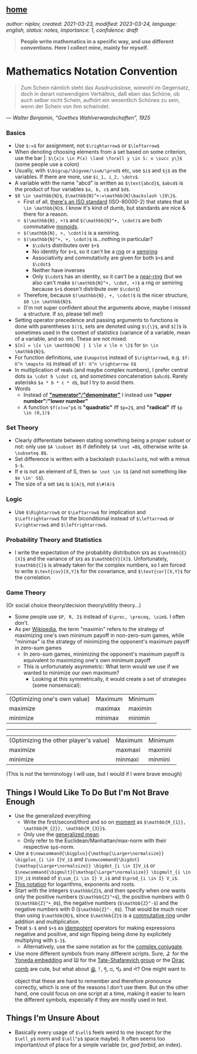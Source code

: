 [home](./index.md)
-------------------

*author: niplav, created: 2021-03-23, modified: 2023-03-24, language: english, status: notes, importance: 1, confidence: draft*

> __People write mathematics in a specific way, and use different
conventions. Here I collect mine, mainly for myself.__

Mathematics Notation Convention
================================

<!--TODO: See also Maths for Intelligent Systems (Toussaint 2022) p. 6-->

> Zum Schein nämlich steht das Ausdruckslose, wiewohl im Gegensatz,
doch in derart notwendigem Verhältnis, daß eben das Schöne, ob auch
selber nicht Schein, aufhört ein wesentlich Schönes zu sein, wenn der
Schein von ihm schwindet.

*— Walter Benjamin, “Goethes Wahlverwandschaften”, 1925*

### Basics

* Use `$:=$` for assignment, not `$\rightarrow$` or `$\leftarrow$`
* When denoting choosing elements from a set based on some criterion, use the bar |: `$\{x|x \in P(x) \land \forall y \in S: x \succ y\}$` (some people use a colon)
* Usually, with `$\bigcup/\bigvee/\sum/\prod$` etc, use `$i$` and `$j$` as the variables. If there are more, use `$i_1, i_2, \dots$`.
* A variable with the name "abcd" is written as `$\text{abcd}$`, `$abcd$` is the product of four variables `$a, b, c$` and `$d$`.
* `$0 \in \mathbb{N}$`, `$\mathbb{N}^+:=\mathbb{N}\backslash \{0\}$`.
	* First of all, [there's an ISO standard](https://en.wikipedia.org/Natural_number) (ISO-80000-2) that states that `$0 \in \mathbb{N}$`. I know it's kind of dumb, but standards are nice & there for a reason.
	* `$(\mathbb{N}, +)$` and `$(\mathbb{N}^+, \cdot)$` are both commutative [monoids](https://en.wikipedia.org/wiki/Monoid).
	* `$(\mathbb{N}, +, \cdot)$` is a semiring.
	* `$(\mathbb{N}^+, +, \cdot)$` is…nothing in particular?
		* `$\cdot$` distributes over `$+$`
		* No identity for `$+$`, so it can't be a [rng](https://en.wikipedia.org/wiki/Rng_\(algebra\)) or a [semiring](https://en.wikipedia.org/wiki/semiring)
		* Associativity and commutativity are given for both `$+$` and `$\cdot$`
		* Neither have inverses
		* Only `$\cdot$` has an identity, so it can't be a [near-ring](https://en.wikipedia.org/wiki/Near-ring) (but we also can't make `$(\mathbb{N}^+, \cdot, +)$` a rng or semiring because `$+$` doesn't distribute over `$\cdot$`)
	* Therefore, because `$(\mathbb{N}, +, \cdot)$` is the nicer structure, `$0 \in \mathbb{N}$`.
	* (I'm not super confident about the arguments above, maybe I missed a structure. If so, please tell me!)
* Setting operator precedence and passing arguments to functions is done with parentheses `$()$`, sets are denoted using `$\{\}$`, and `$[]$` is sometimes used in the context of statistics (variance of a variable, mean of a variable, and so on). These are not mixed.
* `$[n] = \{x \in \mathbb{N} | 1 \le x \le n \}$` for `$n \in \mathbb{N}$`.
* For function definitions, use `$\mapsto$` instead of `$\rightarrow$`, e.g. `$f: ℝ^n \mapsto ℝ$` instead of `$f: ℝ^n \rightarrow ℝ$`<!--TODO: bad! bad! think of better option-->
* In multiplication of reals (and maybe complex numbers), I prefer central dots `$a \cdot b \cdot c$`, and *sometimes* concatenation `$abcd$`. Rarely asterisks `$a * b * c * d$`, but I try to avoid them.
* Words
	* Instead of [__"numerator"__/__"denominator"__](https://en.wikipedia.org/wiki/Fraction) I instead use __"upper number"__/__"lower number"__
	* A function `$f(x)=x^p$` is __"quadratic"__ iff `$p=2$`, and __"radical"__ iff `$p \in (0,1)$`

### Set Theory

* Clearly differentiate between stating something being a proper subset or not: only use `$A \subset B$` if definitely `$A \not =B$`, otherwise write `$A \subseteq B$`.
* Set difference is written with a backslash `$\backslash$`, not with a minus `$-$`.
* If e is not an element of S, then `$e \not \in S$` (and not something like `$e \in' S$`).
* The size of a set `$A$` is `$|A|$`, not `$\#(A)$`

### Logic

* Use `$\Rightarrow$` or `$\Leftarrow$` for implication and `$\Leftrightarrow$` for the biconditional instead of `$\leftarrow$` or `$\rightarrow$` and `$\leftrightarrow$`.

### Probability Theory and Statistics

* I write the expectation of the probability distribution `$X$` as `$\mathbb{E}[X]$` and the variance of `$X$` as `$\mathbb{V}[X]$`. Unfortunately, `$\mathbb{C}$` is already taken for the complex numbers, so I am forced to write `$\text{cov}[X,Y]$` for the covariance, and `$\text{cor}[X,Y]$` for the correlation.

### Game Theory

(Or social choice theory/decision theory/utility theory…)

* Some people use `$P, R, I$` instead of `$\prec, \preceq, \sim$`. I often don't.
* As per [Wikipedia](https://en.wikipedia.org/wiki/Minimax#Maximin), the term "maximin" refers to the strategy of maximizing one's own minimum payoff in non-zero-sum games, while "minimax" is the strategy of minimizing the opponent's maximum payoff in zero-sum games
	* In zero-sum games, minimizing the opponent's maximum payoff is equivalent to maximizing one's own minimum payoff
	* This is unfortunately asymmetric: What term would we use if we wanted to minimize our own maximum?
		* Looking at this symmetrically, it would create a set of strategies (some nonsensical):

<table>
<tbody>
	<tr>
		<td>(Optimizing one's own value)</td>
		<td>Maximum</td>
		<td>Minimum</td>
	</tr>
	<tr>
		<td>maximize</td>
		<td>maximax</td>
		<td>maximin</td>
	</tr>
	<tr>
		<td>minimize</td>
		<td>minimax</td>
		<td>minimin</td>
	</tr>
</tbody>
</table>

----

<table>
<tbody>
	<tr>
		<td>(Optimizing the other player's value)</td>
		<td>Maximum</td>
		<td>Minimum</td>
	</tr>
	<tr>
		<td>maximize</td>
		<td>maxmaxi</td>
		<td>maxmini</td>
	</tr>
	<tr>
		<td>minimize</td>
		<td>minmaxi</td>
		<td>minmini</td>
	</tr>
</tbody>
</table>

(This is *not* the terminology I will use, but I would if I were brave enough)

Things I Would Like To Do But I'm Not Brave Enough
---------------------------------------------------

* Use the generalized everything
	* Write the first/second/third and so on [moment](https://en.wikipedia.org/wiki/Moment_\(mathematics\)) as `$\mathbb{M_{1}}, \mathbb{M_{2}}, \mathbb{M_{3}}$`.
	* Only use the [generalized mean](https://en.wikipedia.org/wiki/Generalized_mean).
	* Only refer to the Euclidean/Manhattan/max-norm with their respective `$p$`-norm.
* Use a `$\newcommand{\bigplus}{\mathop{\Large+\normalsize}} \bigplus_{i \in I}V_i$` and `$\newcommand{\bigdot}{\mathop{\Large•\normalsize}} \bigdot_{i \in I}V_i$` or `$\newcommand{\bigmult}{\mathop{\Large*\normalsize}} \bigmult_{i \in I}V_i$` instead of `$\sum_{i \in I} V_i$` and `$\prod_{i \in I} V_i$`.<!--TODO: LW link-->
* [This notation](https://www.youtube.com/watch?v=sULa9Lc4pck) for logarithms, exponents and roots.
* Start with the integers `$\mathbb{Z}$`, and then specify when one wants only the positive numbers (`$\mathbb{Z}^+$`), the positive numbers with 0 (`$\mathbb{Z}^+_0$`), the negative numbers (`$\mathbb{Z}^-$`) and the negative numbers with 0 (`$\mathbb{Z}^-_0$`). That would be much nicer than using `$\mathbb{N}$`, since `$\mathbb{Z}$` is a [commutative ring](https://en.wikipedia.org/commutative_ring) under addition and multiplication.
* Treat `$-$` and `$+$` as [idempotent](https://en.wikipedia.org/wiki/Idempotence) operators for making expressions negative and positive, and sign flipping being done by explicitely multiplying with `$-1$`.
	* Alternatively, use the same notation as for the [complex conjugate](https://en.wikipedia.org/wiki/Complex_conjugate).
* Use more different symbols from many different scripts. Sure, よ for the [Yoneda embedding](https://en.wikipedia.org/wiki/Yoneda_lemma) and Ш for the [Tate-Shafarevich group](https://en.wikipedia.org/wiki/Tate-Shafarevich_group) or the [Dirac comb](https://en.wikipedia.org/wiki/Dirac_comb) are cute, but what about இ, ᚠ, ཧ, ದ, 𖤶 and ᕚ? One might want to object that these are hard to remember and therefore pronounce correctly, which is one of the reasons I don't use them. But on the other hand, one could focus on one script at a time, making it easier to learn the different symbols, especially if they are mostly used in text.

Things I'm Unsure About
------------------------

* Basically every usage of `$\ell$` feels weird to me (except for the `$\ell_p$` norm and `$\ell^p$` space maybe). It often seems too important/out of place for a simple variable (or, *god forbid*, an index).
